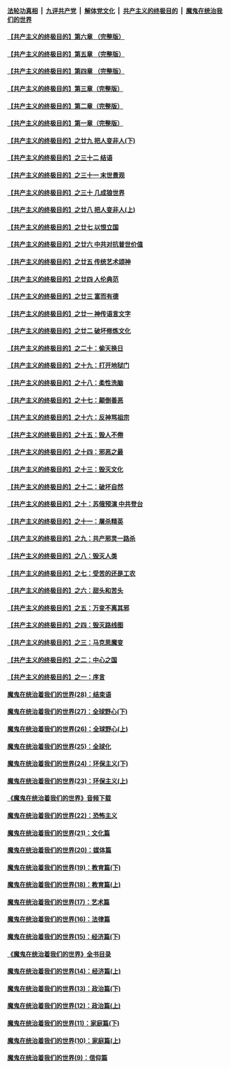 

####  [法轮功真相](../../../../basic/blob/master/README.md?t=04182030) &nbsp;|&nbsp; [九评共产党](../../../../9ping.md/blob/master/README.md?t=04182030) &nbsp;|&nbsp; [解体党文化](../../../../jtdwh.md/blob/master/README.md?t=04182030)  &nbsp;|&nbsp; [共产主义的终极目的](../../../../gczydzjmd.md/blob/master/README.md?t=04182030) &nbsp;|&nbsp; [魔鬼在统治我们的世界](../../../../mgztzwmdsj.md/blob/master/README.md?t=04182030) 

#### [【共产主义的终极目的】第六章 （完整版）](../pages/nsc422/n11428913.md?t=04182030) 

#### [【共产主义的终极目的】第五章 （完整版）](../pages/nsc422/n11428912.md?t=04182030) 

#### [【共产主义的终极目的】第四章 （完整版）](../pages/nsc422/n11428907.md?t=04182030) 

#### [【共产主义的终极目的】第三章（完整版）](../pages/nsc422/n11428848.md?t=04182030) 

#### [【共产主义的终极目的】第二章（完整版）](../pages/nsc422/n11428831.md?t=04182030) 

#### [【共产主义的终极目的】第一章（完整版）](../pages/nsc422/n11417651.md?t=04182030) 

#### [【共产主义的终极目的】之廿九 把人变非人(下)](../pages/nsc422/n11344140.md?t=04182030) 

#### [【共产主义的终极目的】之三十二 结语](../pages/nsc422/n11360535.md?t=04182030) 

#### [【共产主义的终极目的】之三十一 末世景观](../pages/nsc422/n11351129.md?t=04182030) 

#### [【共产主义的终极目的】之三十 几成狼世界](../pages/nsc422/n11348280.md?t=04182030) 

#### [【共产主义的终极目的】之廿八 把人变非人(上)](../pages/nsc422/n11340492.md?t=04182030) 

#### [【共产主义的终极目的】之廿七 以恨立国](../pages/nsc422/n11336944.md?t=04182030) 

#### [【共产主义的终极目的】之廿六 中共对抗普世价值](../pages/nsc422/n11324785.md?t=04182030) 

#### [【共产主义的终极目的】之廿五 传统艺术颂神](../pages/nsc422/n11296396.md?t=04182030) 

#### [【共产主义的终极目的】之廿四 人伦典范](../pages/nsc422/n11296397.md?t=04182030) 

#### [【共产主义的终极目的】之廿三 富而有德](../pages/nsc422/n11283598.md?t=04182030) 

#### [【共产主义的终极目的】之廿一 神传语言文字](../pages/nsc422/n11263265.md?t=04182030) 

#### [【共产主义的终极目的】之廿二 破坏修炼文化](../pages/nsc422/n11245728.md?t=04182030) 

#### [【共产主义的终极目的】之二十：偷天换日](../pages/nsc422/n11238846.md?t=04182030) 

#### [【共产主义的终极目的】之十九：打开地狱门](../pages/nsc422/n11206376.md?t=04182030) 

#### [【共产主义的终极目的】之十八：柔性洗脑](../pages/nsc422/n11199994.md?t=04182030) 

#### [【共产主义的终极目的】之十七：颠倒善恶](../pages/nsc422/n11179782.md?t=04182030) 

#### [【共产主义的终极目的】之十六：反神骂祖宗](../pages/nsc422/n11166798.md?t=04182030) 

#### [【共产主义的终极目的】之十五：毁人不倦](../pages/nsc422/n11166792.md?t=04182030) 

#### [【共产主义的终极目的】之十四：邪恶之最](../pages/nsc422/n11150249.md?t=04182030) 

#### [【共产主义的终极目的】之十三：毁灭文化](../pages/nsc422/n11135227.md?t=04182030) 

#### [【共产主义的终极目的】之十二：破坏自然](../pages/nsc422/n11135214.md?t=04182030) 

#### [【共产主义的终极目的】之十：苏俄预演 中共登台](../pages/nsc422/n11118424.md?t=04182030) 

#### [【共产主义的终极目的】之十一：屠杀精英](../pages/nsc422/n11118442.md?t=04182030) 

#### [【共产主义的终极目的】之九：共产邪灵一路杀](../pages/nsc422/n11114139.md?t=04182030) 

#### [【共产主义的终极目的】之八：毁灭人类](../pages/nsc422/n11108503.md?t=04182030) 

#### [【共产主义的终极目的】之七：受苦的还是工农](../pages/nsc422/n11101809.md?t=04182030) 

#### [【共产主义的终极目的】之六：甜头和苦头](../pages/nsc422/n11096971.md?t=04182030) 

#### [【共产主义的终极目的】之五：万变不离其邪](../pages/nsc422/n11091285.md?t=04182030) 

#### [【共产主义的终极目的】之四：毁灭路线图](../pages/nsc422/n11086284.md?t=04182030) 

#### [【共产主义的终极目的】之三：马克思魔变](../pages/nsc422/n11061941.md?t=04182030) 

#### [【共产主义的终极目的】之二：中心之国](../pages/nsc422/n11047728.md?t=04182030) 

#### [【共产主义的终极目的】之一：序言](../pages/nsc422/n11086077.md?t=04182030) 

#### [魔鬼在统治着我们的世界(28)：结束语](../pages/nsc422/n10936246.md?t=04182030) 

#### [魔鬼在统治着我们的世界(27)：全球野心(下)](../pages/nsc422/n10928319.md?t=04182030) 

#### [魔鬼在统治着我们的世界(26)：全球野心(上)](../pages/nsc422/n10900318.md?t=04182030) 

#### [魔鬼在统治着我们的世界(25)：全球化](../pages/nsc422/n10788205.md?t=04182030) 

#### [魔鬼在统治着我们的世界(24)：环保主义(下)](../pages/nsc422/n10695307.md?t=04182030) 

#### [魔鬼在统治着我们的世界(23)：环保主义(上)](../pages/nsc422/n10688613.md?t=04182030) 

#### [《魔鬼在统治着我们的世界》音频下载](../pages/nsc422/n10635553.md?t=04182030) 

#### [魔鬼在统治着我们的世界(22)：恐怖主义](../pages/nsc422/n10614727.md?t=04182030) 

#### [魔鬼在统治着我们的世界(21)：文化篇](../pages/nsc422/n10597706.md?t=04182030) 

#### [魔鬼在统治着我们的世界(20)：媒体篇](../pages/nsc422/n10586579.md?t=04182030) 

#### [魔鬼在统治着我们的世界(19)：教育篇(下)](../pages/nsc422/n10564808.md?t=04182030) 

#### [魔鬼在统治着我们的世界(18)：教育篇(上)](../pages/nsc422/n10526970.md?t=04182030) 

#### [魔鬼在统治着我们的世界(17)：艺术篇](../pages/nsc422/n10499093.md?t=04182030) 

#### [魔鬼在统治着我们的世界(16)：法律篇](../pages/nsc422/n10485969.md?t=04182030) 

#### [魔鬼在统治着我们的世界(15)：经济篇(下)](../pages/nsc422/n10469975.md?t=04182030) 

#### [《魔鬼在统治着我们的世界》全书目录](../pages/nsc422/n10464261.md?t=04182030) 

#### [魔鬼在统治着我们的世界(14)：经济篇(上)](../pages/nsc422/n10457370.md?t=04182030) 

#### [魔鬼在统治着我们的世界(13)：政治篇(下)](../pages/nsc422/n10448270.md?t=04182030) 

#### [魔鬼在统治着我们的世界(12)：政治篇(上)](../pages/nsc422/n10444576.md?t=04182030) 

#### [魔鬼在统治着我们的世界(11)：家庭篇(下)](../pages/nsc422/n10440961.md?t=04182030) 

#### [魔鬼在统治着我们的世界(10)：家庭篇(上)](../pages/nsc422/n10435448.md?t=04182030) 

#### [魔鬼在统治着我们的世界(9)：信仰篇](../pages/nsc422/n10432159.md?t=04182030) 

